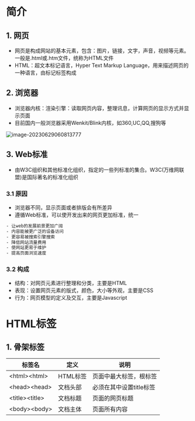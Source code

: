 # 简介

## 1. 网页

- 网页是构成网站的基本元素，包含：图片，链接，文字，声音，视频等元素。一般是.html或.htm文件，统称为HTML文件
- HTML：超文本标记语言，Hyper Text Markup Language，用来描述网页的一种语言，由标记标签构成

## 2. 浏览器

- 浏览器内核：渲染引擎：读取网页内容，整理讯息，计算网页的显示方式并显示页面
- 目前国内一般浏览器采用Wenkit/Blink内核，如360,UC,QQ,搜狗等

![image-20230629060813777](https://erick-typora-image.oss-cn-shanghai.aliyuncs.com/img/image-20230629060813777.png)

## 3. Web标准

- 由W3C组织和其他标准化组织，指定的一些列标准的集合。W3C(万维网联盟)是国际著名的标准化组织

### 3.1 原因

- 浏览器不同，显示页面或者排版会有所差异
- 遵循Web标准，可以使开发出来的网页更加标准，统一

```bash
- 让web的发展前景更加广阔
- 内容能被更广泛的设备访问
- 更容易被搜索引擎搜索
- 降低网站流量费用
- 使网站更易于维护
- 提高页面浏览速度
```

### 3.2 构成

- 结构：对网页元素进行整理和分类，主要是HTML
- 表现：设置网页元素的版式，颜色，大小等外观，主要是CSS
- 行为：网页模型的定义及交互，主要是Javascript

# HTML标签

## 1. 骨架标签

| 标签名           | 定义     | 说明                    |
| ---------------- | -------- | ----------------------- |
| \<html>\<html>   | HTML标签 | 页面中最大标签，根标签  |
| \<head>\<head>   | 文档头部 | 必须在其中设置title标签 |
| \<title>\<title> | 文档标题 | 页面的网页标题          |
| \<body>\<body>   | 文档主体 | 页面所有内容            |


